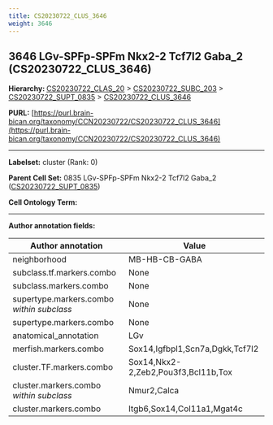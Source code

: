 ```yaml
---
title: CS20230722_CLUS_3646
weight: 3646
---
```

## 3646 LGv-SPFp-SPFm Nkx2-2 Tcf7l2 Gaba_2 (CS20230722_CLUS_3646)
<b>Hierarchy: </b>
[CS20230722_CLAS_20](../CS20230722_CLAS_20) >
[CS20230722_SUBC_203](../CS20230722_SUBC_203) >
[CS20230722_SUPT_0835](../CS20230722_SUPT_0835) >
[CS20230722_CLUS_3646](../CS20230722_CLUS_3646)

**PURL:** [https://purl.brain-bican.org/taxonomy/CCN20230722/CS20230722_CLUS_3646](https://purl.brain-bican.org/taxonomy/CCN20230722/CS20230722_CLUS_3646)

---


**Labelset:** cluster (Rank: 0)

**Parent Cell Set:** 0835 LGv-SPFp-SPFm Nkx2-2 Tcf7l2 Gaba_2 ([CS20230722_SUPT_0835](../CS20230722_SUPT_0835))



**Cell Ontology Term:** 

[MARKER GENES.]: #


---

[TRANSFERRED ANNOTATIONS.]: #


[AUTHOR ANNOTATION FIELDS.]: #


**Author annotation fields:**

| Author annotation | Value |
|-------------------|-------|
|neighborhood|MB-HB-CB-GABA|
|subclass.tf.markers.combo|None|
|subclass.markers.combo|None|
|supertype.markers.combo _within subclass_|None|
|supertype.markers.combo|None|
|anatomical_annotation|LGv|
|merfish.markers.combo|Sox14,Igfbpl1,Scn7a,Dgkk,Tcf7l2|
|cluster.TF.markers.combo|Sox14,Nkx2-2,Zeb2,Pou3f3,Bcl11b,Tox|
|cluster.markers.combo _within subclass_|Nmur2,Calca|
|cluster.markers.combo|Itgb6,Sox14,Col11a1,Mgat4c|
